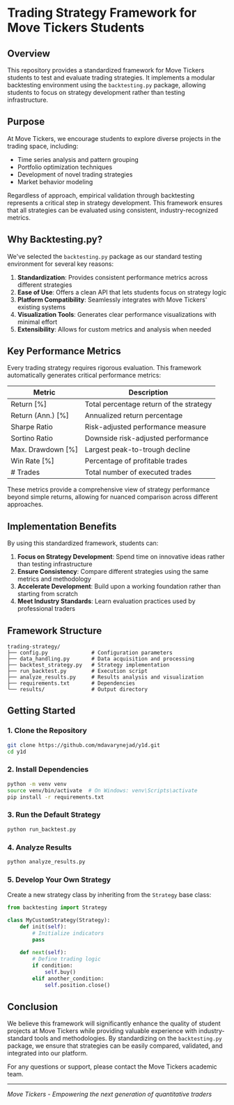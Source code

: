 # Trading Strategy Framework for Move Tickers Students

## Overview

This repository provides a standardized framework for Move Tickers students to test and evaluate trading strategies. It implements a modular backtesting environment using the `backtesting.py` package, allowing students to focus on strategy development rather than testing infrastructure.

## Purpose

At Move Tickers, we encourage students to explore diverse projects in the trading space, including:
- Time series analysis and pattern grouping
- Portfolio optimization techniques
- Development of novel trading strategies
- Market behavior modeling

Regardless of approach, empirical validation through backtesting represents a critical step in strategy development. This framework ensures that all strategies can be evaluated using consistent, industry-recognized metrics.

## Why Backtesting.py?

We've selected the `backtesting.py` package as our standard testing environment for several key reasons:

1. **Standardization**: Provides consistent performance metrics across different strategies
2. **Ease of Use**: Offers a clean API that lets students focus on strategy logic
3. **Platform Compatibility**: Seamlessly integrates with Move Tickers' existing systems
4. **Visualization Tools**: Generates clear performance visualizations with minimal effort
5. **Extensibility**: Allows for custom metrics and analysis when needed

## Key Performance Metrics

Every trading strategy requires rigorous evaluation. This framework automatically generates critical performance metrics:

| Metric | Description |
|--------|-------------|
| Return [%] | Total percentage return of the strategy |
| Return (Ann.) [%] | Annualized return percentage |
| Sharpe Ratio | Risk-adjusted performance measure |
| Sortino Ratio | Downside risk-adjusted performance |
| Max. Drawdown [%] | Largest peak-to-trough decline |
| Win Rate [%] | Percentage of profitable trades |
| # Trades | Total number of executed trades |

These metrics provide a comprehensive view of strategy performance beyond simple returns, allowing for nuanced comparison across different approaches.

## Implementation Benefits

By using this standardized framework, students can:

1. **Focus on Strategy Development**: Spend time on innovative ideas rather than testing infrastructure
2. **Ensure Consistency**: Compare different strategies using the same metrics and methodology
3. **Accelerate Development**: Build upon a working foundation rather than starting from scratch
4. **Meet Industry Standards**: Learn evaluation practices used by professional traders

## Framework Structure

```
trading-strategy/
├── config.py              # Configuration parameters
├── data_handling.py       # Data acquisition and processing
├── backtest_strategy.py   # Strategy implementation
├── run_backtest.py        # Execution script
├── analyze_results.py     # Results analysis and visualization
├── requirements.txt       # Dependencies
└── results/               # Output directory
```

## Getting Started

### 1. Clone the Repository

```bash
git clone https://github.com/mdavarynejad/y1d.git
cd y1d
```

### 2. Install Dependencies

```bash
python -m venv venv
source venv/bin/activate  # On Windows: venv\Scripts\activate
pip install -r requirements.txt
```

### 3. Run the Default Strategy

```bash
python run_backtest.py
```

### 4. Analyze Results

```bash
python analyze_results.py
```

### 5. Develop Your Own Strategy

Create a new strategy class by inheriting from the `Strategy` base class:

```python
from backtesting import Strategy

class MyCustomStrategy(Strategy):
    def init(self):
        # Initialize indicators
        pass
        
    def next(self):
        # Define trading logic
        if condition:
            self.buy()
        elif another_condition:
            self.position.close()
```

## Conclusion

We believe this framework will significantly enhance the quality of student projects at Move Tickers while providing valuable experience with industry-standard tools and methodologies. By standardizing on the `backtesting.py` package, we ensure that strategies can be easily compared, validated, and integrated into our platform.

For any questions or support, please contact the Move Tickers academic team.

---

*Move Tickers - Empowering the next generation of quantitative traders* 